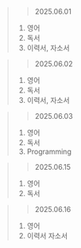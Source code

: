 > > 2025.06.01
> 1. 영어
> 2. 독서
> 3. 이력서, 자소서

> > 2025.06.02
> 1. 영어
> 2. 독서
> 3. 이력서, 자소서

> > 2025.06.03
> 1. 영어
> 2. 독서
> 3. Programming


> > 2025.06.15
> 1. 영어
> 2. 독서

> > 2025.06.16
> 1. 영어
> 2. 이력서 자소서
